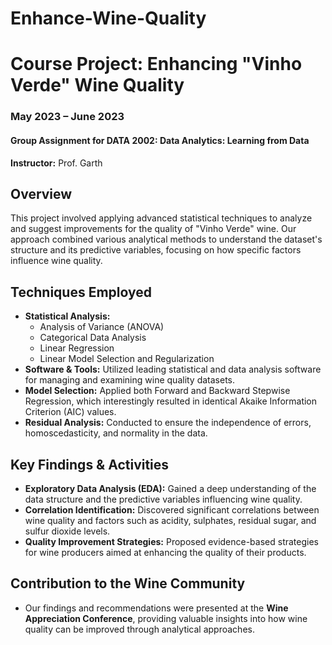 # Enhance-Wine-Quality
# Course Project: Enhancing "Vinho Verde" Wine Quality
### May 2023 – June 2023
#### Group Assignment for DATA 2002: Data Analytics: Learning from Data
**Instructor:** Prof. Garth

## Overview
This project involved applying advanced statistical techniques to analyze and suggest improvements for the quality of "Vinho Verde" wine. Our approach combined various analytical methods to understand the dataset's structure and its predictive variables, focusing on how specific factors influence wine quality.

## Techniques Employed
- **Statistical Analysis:** 
  - Analysis of Variance (ANOVA)
  - Categorical Data Analysis
  - Linear Regression
  - Linear Model Selection and Regularization
- **Software & Tools:** Utilized leading statistical and data analysis software for managing and examining wine quality datasets.
- **Model Selection:** Applied both Forward and Backward Stepwise Regression, which interestingly resulted in identical Akaike Information Criterion (AIC) values.
- **Residual Analysis:** Conducted to ensure the independence of errors, homoscedasticity, and normality in the data.

## Key Findings & Activities
- **Exploratory Data Analysis (EDA):** Gained a deep understanding of the data structure and the predictive variables influencing wine quality.
- **Correlation Identification:** Discovered significant correlations between wine quality and factors such as acidity, sulphates, residual sugar, and sulfur dioxide levels.
- **Quality Improvement Strategies:** Proposed evidence-based strategies for wine producers aimed at enhancing the quality of their products.

## Contribution to the Wine Community
- Our findings and recommendations were presented at the **Wine Appreciation Conference**, providing valuable insights into how wine quality can be improved through analytical approaches.



